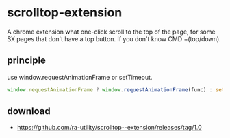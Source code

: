# scrolltop-extension

A chrome extension what one-click scroll to the top of the page, for some SX pages that don't have a top button. If you don't know CMD +(top/down).


## principle

use window.requestAnimationFrame or setTimeout.

```js
window.requestAnimationFrame ? window.requestAnimationFrame(func) : setTimeout(func, 16)
```

## download
* https://github.com/ra-utility/scrolltop--extension/releases/tag/1.0
